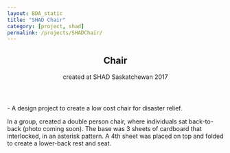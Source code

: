 ```yaml
---
layout: BDA_static
title: "SHAD Chair"
category: [project, shad]
permalink: /projects/SHADChair/
---
```

[//]: # (This date is approximate.)
<header><h2>Chair</h2>
<p>created at SHAD Saskatchewan 2017</p></header>
- A design project to create a low cost chair for disaster relief.

In a group, created a double person chair, where individuals sat back-to-back (photo coming soon). The base was 3 sheets of cardboard that interlocked, in an asterisk pattern. A 4th sheet was placed on top and folded to create a lower-back rest and seat.